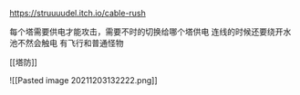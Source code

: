 https://struuuudel.itch.io/cable-rush

每个塔需要供电才能攻击，需要不时的切换给哪个塔供电
连线的时候还要绕开水池不然会触电
有飞行和普通怪物

[[塔防]]

![[Pasted image 20211203132222.png]]